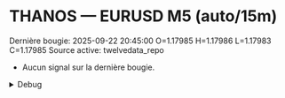 # THANOS — EURUSD M5 (auto/15m)
Dernière bougie: 2025-09-22 20:45:00  O=1.17985  H=1.17986  L=1.17983  C=1.17985
Source active: twelvedata_repo

- Aucun signal sur la dernière bougie.

<details><summary>Debug</summary>

- TD_API_KEY manquant.

</details>